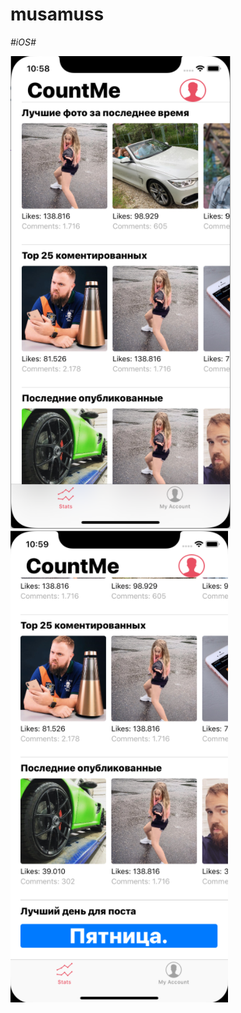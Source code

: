 # musamuss
*#iOS#*

![alt text](https://github.com/musamuss/CountMe/blob/master/photo1.png)
![alt text](https://github.com/musamuss/CountMe/blob/master/photo2.png)

